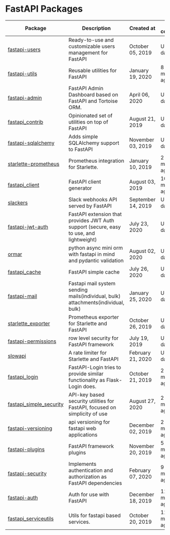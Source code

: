 # FastAPI Packages
|                                     Package                                     |                                       Description                                        |     Created at     |  Last commit  | Stars |
|---------------------------------------------------------------------------------|------------------------------------------------------------------------------------------|--------------------|---------------|------:|
| [fastapi-users](https://github.com/frankie567/fastapi-users)                    | Ready-to-use and customizable users management for FastAPI                               | October 05, 2019   | Up-to-date    |   425 |
| [fastapi-utils](https://github.com/dmontagu/fastapi-utils)                      | Reusable utilities for FastAPI                                                           | January 19, 2020   | 8 months ago  |   406 |
| [fastapi-admin](https://github.com/long2ice/fastapi-admin)                      | FastAPI Admin Dashboard based on FastAPI and Tortoise ORM.                               | April 06, 2020     | Up-to-date    |   321 |
| [fastapi_contrib](https://github.com/identixone/fastapi_contrib)                | Opinionated set of utilities on top of FastAPI                                           | August 21, 2019    | Up-to-date    |   223 |
| [fastapi-sqlalchemy](https://github.com/mfreeborn/fastapi-sqlalchemy)           | Adds simple SQLAlchemy support to FastAPI                                                | November 03, 2019  | Up-to-date    |   144 |
| [starlette-prometheus](https://github.com/perdy/starlette-prometheus)           | Prometheus integration for Starlette.                                                    | January 10, 2019   | 2 months ago  |   110 |
| [fastapi_client](https://github.com/dmontagu/fastapi_client)                    | FastAPI client generator                                                                 | August 03, 2019    | 10 months ago |   115 |
| [slackers](https://github.com/uhavin/slackers)                                  | Slack webhooks API served by FastAPI                                                     | September 14, 2019 | Up-to-date    |    24 |
| [fastapi-jwt-auth](https://github.com/IndominusByte/fastapi-jwt-auth)           | FastAPI extension that provides JWT Auth support (secure, easy to use, and lightweight)  | July 23, 2020      | Up-to-date    |    60 |
| [ormar](https://github.com/collerek/ormar)                                      | python async mini orm with fastapi in mind and pydantic validation                       | August 02, 2020    | Up-to-date    |    63 |
| [fastapi_cache](https://github.com/comeuplater/fastapi_cache)                   | FastAPI simple cache                                                                     | July 26, 2020      | Up-to-date    |    40 |
| [fastapi-mail](https://github.com/sabuhish/fastapi-mail)                        | Fastapi mail system sending mails(individual, bulk) attachments(individual, bulk)        | January 25, 2020   | Up-to-date    |    50 |
| [starlette_exporter](https://github.com/stephenhillier/starlette_exporter)      | Prometheus exporter for Starlette and FastAPI                                            | October 26, 2019   | Up-to-date    |    68 |
| [fastapi-permissions](https://github.com/holgi/fastapi-permissions)             | row level security for FastAPI framework                                                 | July 19, 2019      | Up-to-date    |    81 |
| [slowapi](https://github.com/laurentS/slowapi)                                  | A rate limiter for Starlette and FastAPI                                                 | February 21, 2020  | Up-to-date    |    84 |
| [fastapi_login](https://github.com/MushroomMaula/fastapi_login)                 | FastAPI-Login tries to provide similar functionality as Flask-Login does.                | October 21, 2019   | 2 months ago  |    85 |
| [fastapi_simple_security](https://github.com/mrtolkien/fastapi_simple_security) | API-key based security utilities for FastAPI, focused on simplicity of use               | August 27, 2020    | 2 months ago  |     6 |
| [fastapi-versioning](https://github.com/DeanWay/fastapi-versioning)             | api versioning for fastapi web applications                                              | December 02, 2019  | 2 months ago  |    87 |
| [fastapi-plugins](https://github.com/madkote/fastapi-plugins)                   | FastAPI framework plugins                                                                | November 20, 2019  | 5 months ago  |    60 |
| [fastapi-security](https://github.com/jmagnusson/fastapi-security)              | Implements authentication and authorization as FastAPI dependencies                      | February 07, 2020  | 9 months ago  |     8 |
| [fastapi-auth](https://github.com/dmontagu/fastapi-auth)                        | Auth for use with FastAPI                                                                | December 18, 2019  | 11 months ago |    38 |
| [fastapi_serviceutils](https://github.com/skallfass/fastapi_serviceutils)       | Utils for fastapi based services.                                                        | October 20, 2019   | 11 months ago |    19 |
